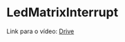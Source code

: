 # LedMatrixInterrupt

Link para o vídeo:
[Drive](https://drive.google.com/drive/folders/1R81b-gyqXleCMtr2Sk-EpR-imCHzgOXa?usp=sharing)
